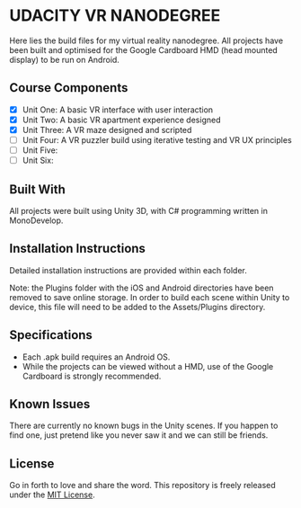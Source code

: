 # UDACITY VR NANODEGREE
Here lies the build files for my virtual reality nanodegree. All projects have been built and optimised for the Google Cardboard HMD (head mounted display) to be run on Android.

## Course Components
- [x] Unit One: A basic VR interface with user interaction
- [x] Unit Two: A basic VR apartment experience designed
- [x] Unit Three: A VR maze designed and scripted
- [ ] Unit Four: A VR puzzler build using iterative testing and VR UX principles
- [ ] Unit Five:
- [ ] Unit Six:

## Built With
All projects were built using Unity 3D, with C# programming written in MonoDevelop.

## Installation Instructions
Detailed installation instructions are provided within each folder.

Note: the Plugins folder with the iOS and Android directories have been removed to save online storage. In order to build each scene within Unity to device, this file will need to be added to the Assets/Plugins directory. 

## Specifications
- Each .apk build requires an Android OS.
- While the projects can be viewed without a HMD, use of the Google Cardboard is strongly recommended.

## Known Issues
There are currently no known bugs in the Unity scenes. If you happen to find one, just pretend like you never saw it and we can still be friends.

## License
Go in forth to love and share the word. This repository is freely released under the [MIT License](https://opensource.org/licenses/MIT).
